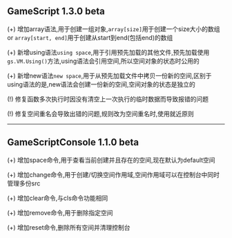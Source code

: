 ## GameScript 1.3.0 beta  
(+) 增加array语法,用于创建一组对象,`array[size]`用于创建一个size大小的数组 or `array[start, end]`用于创建从start到end(包括end)的数组  

(+) 新增using语法`using space`,用于引用预先加载的其他文件,预先加载使用`gs.VM.Using()`方法,using语法会引用空间,所以空间对象的状态时公用的    

(+) 新增new语法`new space`,用于从预先加载文件中拷贝一份新的空间,区别于using语法的是,new语法会创建一份新的空间,空间对象的状态是独立的  

(!) 修复函数多次执行时因没有清空上一次执行的临时数据而导致报错的问题      

(!) 修复空间重名会导致出错的问题,规则改为空间重名时,使用就近原则  

---

## GameScriptConsole 1.1.0 beta
(+) 增加space命令,用于查看当前创建并且存在的空间,现在默认为default空间   

(+) 增加change命令,用于创建/切换空间作用域,空间作用域可以在控制台中同时管理多份src   

(+) 增加clear命令,与cls命令功能相同  

(+) 增加remove命令,用于删除指定空间  

(+) 增加reset命令,删除所有空间并清理控制台  
